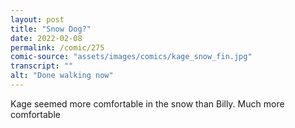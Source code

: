 ```yaml
---
layout: post
title: "Snow Dog?"
date: 2022-02-08
permalink: /comic/275
comic-source: "assets/images/comics/kage_snow_fin.jpg"
transcript: ""
alt: "Done walking now"
---
```

Kage seemed more comfortable in the snow than Billy. Much more comfortable
